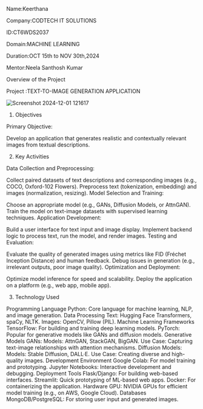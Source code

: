 Name:Keerthana

Company:CODTECH IT SOLUTIONS

ID:CT6WDS2037

Domain:MACHINE LEARNING

Duration:OCT 15th to NOV 30th,2024

Mentor:Neela Santhosh Kumar

Overview of the Project

Project :TEXT-TO-IMAGE GENERATION APPLICATION

![Screenshot 2024-12-01 121617](https://github.com/user-attachments/assets/73b5f92d-2d9d-4cda-9e98-69f952e9e5f0)


1. Objectives
 
Primary Objective:

Develop an application that generates realistic and contextually relevant images from textual descriptions.

2. Key Activities

Data Collection and Preprocessing:

Collect paired datasets of text descriptions and corresponding images (e.g., COCO, Oxford-102 Flowers).
Preprocess text (tokenization, embedding) and images (normalization, resizing).
Model Selection and Training:

Choose an appropriate model (e.g., GANs, Diffusion Models, or AttnGAN).
Train the model on text-image datasets with supervised learning techniques.
Application Development:

Build a user interface for text input and image display.
Implement backend logic to process text, run the model, and render images.
Testing and Evaluation:

Evaluate the quality of generated images using metrics like FID (Fréchet Inception Distance) and human feedback.
Debug issues in generation (e.g., irrelevant outputs, poor image quality).
Optimization and Deployment:

Optimize model inference for speed and scalability.
Deploy the application on a platform (e.g., web app, mobile app).

3. Technology Used

Programming Language
Python: Core language for machine learning, NLP, and image generation.
Data Processing
Text:
Hugging Face Transformers, spaCy, NLTK.
Images:
OpenCV, Pillow (PIL).
Machine Learning Frameworks
TensorFlow: For building and training deep learning models.
PyTorch: Popular for generative models like GANs and diffusion models.
Generative Models
GANs:
Models: AttnGAN, StackGAN, BigGAN.
Use Case: Capturing text-image relationships with attention mechanisms.
Diffusion Models:
Models: Stable Diffusion, DALL·E.
Use Case: Creating diverse and high-quality images.
Development Environment
Google Colab: For model training and prototyping.
Jupyter Notebooks: Interactive development and debugging.
Deployment Tools
Flask/Django: For building web-based interfaces.
Streamlit: Quick prototyping of ML-based web apps.
Docker: For containerizing the application.
Hardware
GPU: NVIDIA GPUs for efficient model training (e.g., on AWS, Google Cloud).
Databases
MongoDB/PostgreSQL: For storing user input and generated images.
